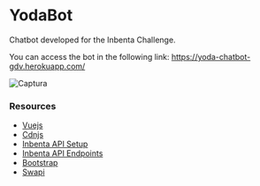 # YodaBot

Chatbot developed for the Inbenta Challenge.

You can access the bot in the following link: https://yoda-chatbot-gdv.herokuapp.com/

![Captura](assets/bot_screenshot.png)

### Resources

* [Vuejs](https://es.vuejs.org/v2/cookbook/index.html)
* [Cdnjs](https://cdnjs.com/)
* [Inbenta API Setup](https://developers.inbenta.io/chatbot/chatbot-api/api-setup)
* [Inbenta API Endpoints](https://developers.inbenta.io/chatbot/chatbot-api/api-routes)
* [Bootstrap](https://getbootstrap.com/docs/4.4/getting-started/introduction/)
* [Swapi](https://inbenta-graphql-swapi-prod.herokuapp.com/)